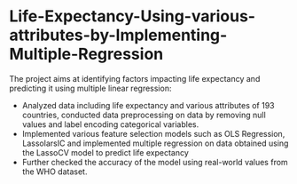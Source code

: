 # Life-Expectancy-Using-various-attributes-by-Implementing-Multiple-Regression

The project aims at identifying factors impacting life expectancy and predicting it using multiple linear regression:
- Analyzed data including life expectancy and various attributes of 193 countries, conducted data preprocessing on data by removing null values and label encoding categorical variables.
- Implemented various feature selection models such as OLS Regression, LassolarsIC and implemented multiple regression on data obtained using the LassoCV model to predict life expectancy
- Further checked the accuracy of the model using real-world values from the WHO dataset.
